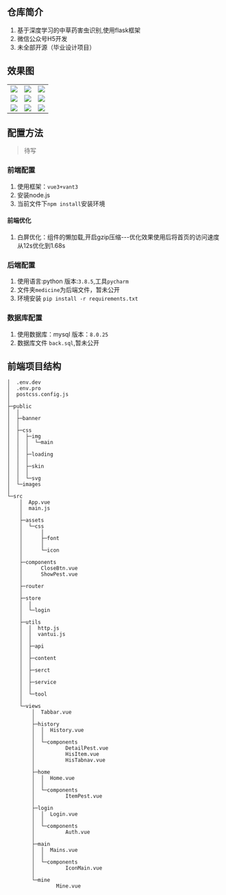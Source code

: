 <!--
 * @Author: Harry
 * @Date: 2021-12-26 15:16:49
 * @LastEditors: harry
 * @Github: https://github.com/rr210
 * @LastEditTime: 2022-03-25 11:45:32
 * @FilePath: \vant-u\README.md
-->
## 仓库简介

1. 基于深度学习的中草药害虫识别,使用flask框架
2. 微信公众号H5开发
3. 未全部开源（毕业设计项目）

## 效果图

<table>
<tr>
<td>
<img src="https://cdn.jsdelivr.net/gh/rr210/image@master/img/3/1_bs.png" />
</td>
<td>
<img src="https://cdn.jsdelivr.net/gh/rr210/image@master/img/3/2_bs.png" />
</td>
<td>
<img src="https://cdn.jsdelivr.net/gh/rr210/image@master/img/3/3_bs.png" />
</td>
</tr>
<tr>
<td>
<img src="https://cdn.jsdelivr.net/gh/rr210/image@master/img/3/4_bs.png" />
</td>
<td>
<img src="https://cdn.jsdelivr.net/gh/rr210/image@master/img/3/5_bs.png" />
</td>
<td>
<img src="https://cdn.jsdelivr.net/gh/rr210/image@master/img/3/6_bs.png" />
</td>
</tr>
<tr>
<td>
<img src="https://cdn.jsdelivr.net/gh/rr210/image@master/img/3/7_bs.png" />
</td>
<td>
<img src="https://cdn.jsdelivr.net/gh/rr210/image@master/img/3/8_bs.png" />
</td>
<td>
<img src="https://cdn.jsdelivr.net/gh/rr210/image@master/img/3/9_bs.png" />
</td>
</tr>
</table>

## 配置方法

>待写
### 前端配置

1. 使用框架：`vue3+vant3`
2. 安装node.js
3. 当前文件下`npm install`安装环境
#### 前端优化
1. 白屏优化：组件的懒加载,开启gzip压缩---优化效果使用后将首页的访问速度从12s优化到1.68s
### 后端配置

1. 使用语言:python 版本:`3.8.5`,工具`pycharm`
2. 文件夹`medicine`为后端文件，暂未公开
3. 环境安装 `pip install -r requirements.txt`

### 数据库配置

1. 使用数据库：mysql 版本：`8.0.25`
2. 数据库文件 `back.sql`,暂未公开


## 前端项目结构

```
│  .env.dev
│  .env.pro
│  postcss.config.js
│  
├─public
│  │  
│  ├─banner
│  │      
│  ├─css
│  │  ├─img
│  │  │  └─main
│  │  │          
│  │  ├─loading
│  │  │      
│  │  ├─skin
│  │  │      
│  │  └─svg
│  └─images
│          
└─src
    │  App.vue
    │  main.js
    │  
    ├─assets
    │  └─css
    │      │  
    │      ├─font
    │      │      
    │      └─icon
    │              
    ├─components
    │      CloseBtn.vue
    │      ShowPest.vue
    │      
    ├─router
    │      
    ├─store
    │  │  
    │  └─login
    │          
    ├─utils
    │  │  http.js
    │  │  vantui.js
    │  │  
    │  ├─api
    │  │      
    │  ├─content
    │  │      
    │  ├─serct
    │  │      
    │  ├─service
    │  │      
    │  └─tool
    │          
    └─views
        │  Tabbar.vue
        │  
        ├─history
        │  │  History.vue
        │  │  
        │  └─components
        │          DetailPest.vue
        │          HisItem.vue
        │          HisTabnav.vue
        │          
        ├─home
        │  │  Home.vue
        │  │  
        │  └─components
        │          ItemPest.vue
        │          
        ├─login
        │  │  Login.vue
        │  │  
        │  └─components
        │          Auth.vue
        │          
        ├─main
        │  │  Mains.vue
        │  │  
        │  └─components
        │          IconMain.vue
        │          
        └─mine
                Mine.vue
```